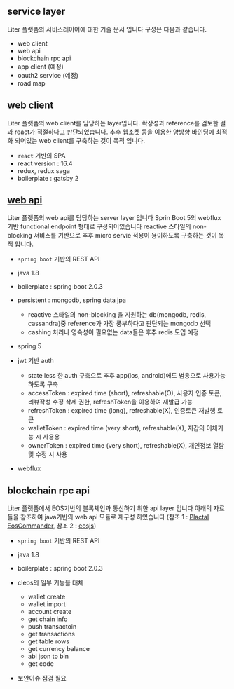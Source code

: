 ## service layer
Liter 플랫폼의 서비스레이어에 대한 기술 문서 입니다 구성은 다음과 같습니다.

  - web client
  - web api
  - blockchain rpc api
  - app client (예정) 
  - oauth2 service (예정)
  - road map

## web client
Liter 플랫폼의 web client를 담당하는 layer입니다.
확장성과 reference를 검토한 결과 react가 적절하다고 판단되었습니다.
추후 웹소켓 등을 이용한 양방향 바인딩에 최적화 되어있는 web client를 구축하는 것이 목적 입니다.

  - `react` 기반의 SPA
  - react version : 16.4
  - redux, redux saga
  - boilerplate : gatsby 2

## [web api](https://github.com/LiterDev/liter-web-api)
Liter 플랫폼의 web api를 담당하는 server layer 입니다
Sprin Boot 5의 webflux 기반 functional endpoint 형태로 구성되어있습니다
reactive 스타일의 non-blocking 서비스를 기반으로 추후 micro servie 적용이 용이하도록 구축하는 것이 목적 입니다.

  - `spring boot` 기반의 REST API
  - java 1.8
  - boilerplate : spring boot 2.0.3
  - persistent : mongodb, spring data jpa
  
    * reactive 스타일의 non-blocking 을 지원하는 db(mongodb, redis, cassandra)중 reference가 가장 풍부하다고 판단되는 mongodb 선택
    * cashing 처리나 영속성이 필요없는 data들은 후추 redis 도입 예정
  
  - spring 5
  - jwt 기반 auth
  
    * state less 한 auth 구축으로 추후 app(ios, android)에도 범용으로 사용가능하도록 구축
    * accessToken : expired time (short), refreshable(O), 사용자 인증 토큰, 리뷰작성 수정 삭제 권한, refreshToken을 이용하여 재발급 가능
    * refreshToken : expired time (long), refreshable(X), 인증토큰 재발행 토큰
    * walletToken : expired time (very short), refreshable(X), 지갑의 이체기능 시 사용용
    * ownerToken : expired time (very short), refreshable(X), 개인정보 열람 및 수정 시 사용
  
  - webflux


## blockchain rpc api
Liter 플랫폼에서 EOS기반의 블록체인과 통신하기 위한 api layer 입니다
아래의 자료들을 참조하여 java기반의 web api 모듈로 재구성 하였습니다
(참조 1 : [Plactal EosCommander](https://github.com/plactal/EosCommander), 참조 2 : [eosjs](https://github.com/EOSIO/eosjs))

  - `spring boot` 기반의 REST API
  - java 1.8
  - boilerplate : spring boot 2.0.3
  - cleos의 일부 기능을 대체
    * wallet create
    * wallet import
    * account create
    * get chain info
    * push transactoin 
    * get transactions
    * get table rows
    * get currency balance
    * abi json to bin
    * get code

  - 보안이슈 점검 필요

